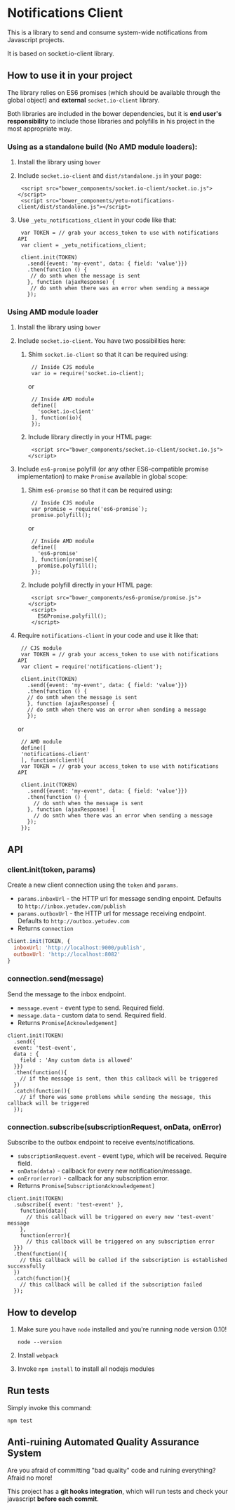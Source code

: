 # Notifications Client

This is a library to send and consume system-wide notifications from Javascript projects.

It is based on socket.io-client library.

## How to use it in your project

The library relies on ES6 promises (which should be available through the global object) and **external** `socket.io-client` library.

Both libraries are included in the bower dependencies, but it is **end user's responsibility** to include those libraries and polyfills in his project in the most appropriate way.

### Using as a standalone build (No AMD module loaders):

1. Install the library using `bower`
1. Include `socket.io-client` and `dist/standalone.js` in your page:

        
        <script src="bower_components/socket.io-client/socket.io.js"></script>
        <script src="bower_components/yetu-notifications-client/dist/standalone.js"></script>
     

1. Use `_yetu_notifications_client` in your code like that:


        var TOKEN = // grab your access_token to use with notifications API
        var client = _yetu_notifications_client;

        client.init(TOKEN)
          .send({event: 'my-event', data: { field: 'value'}})
          .then(function () {
           // do smth when the message is sent
          }, function (ajaxResponse) {
           // do smth when there was an error when sending a message
          });


### Using AMD module loader

1. Install the library using `bower`

1. Include `socket.io-client`. You have two possibilities here:

    1. Shim `socket.io-client` so that it can be required using:

            // Inside CJS module
            var io = require('socket.io-client);

        or

            // Inside AMD module
            define([
              'socket.io-client'
            ], function(io){
            });
    

    2. Include library directly in your HTML page:

            <script src="bower_components/socket.io-client/socket.io.js"></script>

    
1. Include `es6-promise` polyfill (or any other ES6-compatible promise implementation) to make `Promise` available in global scope:

    1. Shim `es6-promise` so that it can be required using:


            // Inside CJS module
            var promise = require('es6-promise`);
            promise.polyfill();

        or


            // Inside AMD module
            define([
              'es6-promise'
            ], function(promise){
              promise.polyfill();
            });
    
    1. Include polyfill directly in your HTML page:

    
            <script src="bower_components/es6-promise/promise.js"></script>
            <script>
              ES6Promise.polyfill();
            </script>


1. Require `notifications-client` in your code and use it like that:


        // CJS module
        var TOKEN = // grab your access_token to use with notifications API
        var client = require('notifications-client');

        client.init(TOKEN)
          .send({event: 'my-event', data: { field: 'value'}})
          .then(function () {
          // do smth when the message is sent
          }, function (ajaxResponse) {
          // do smth when there was an error when sending a message
          });

    or


        // AMD module
        define([
        'notifications-client'
        ], function(client){
        var TOKEN = // grab your access_token to use with notifications API

        client.init(TOKEN)
          .send({event: 'my-event', data: { field: 'value'}})
          .then(function () {
            // do smth when the message is sent
          }, function (ajaxResponse) {
            // do smth when there was an error when sending a message
          });
        });


## API

### client.init(token, params)

Create a new client connection using the `token` and `params`.

* `params.inboxUrl` - the HTTP url for message sending enpoint. Defaults to `http://inbox.yetudev.com/publish`
* `params.outboxUrl` - the HTTP url for message receiving endpoint. Defaults to `http://outbox.yetudev.com`
* Returns `connection`

```javascript
client.init(TOKEN, {
  inboxUrl: 'http://localhost:9000/publish',
  outboxUrl: 'http://localhost:8082'
}
```

### connection.send(message)

Send the message to the inbox endpoint.

* `message.event` - event type to send. Required field.
* `message.data` - custom data to send. Required field.
* Returns `Promise[Acknowledgement]`

```
client.init(TOKEN)
  .send({
  event: 'test-event',
  data : {
    field : 'Any custom data is allowed'
  }})
  .then(function(){
    // if the message is sent, then this callback will be triggered
  })
  .catch(function(){
    // if there was some problems while sending the message, this callback will be triggered
  });
```

### connection.subscribe(subscriptionRequest, onData, onError)

Subscribe to the outbox endpoint to receive events/notifications.

* `subscriptionRequest.event` - event type, which will be received. Require field.
* `onData(data)` - callback for every new notification/message.
* `onError(error)` - callback for any subscription error.
* Returns `Promise[SubscriptionAcknowledgement]`

```
client.init(TOKEN)
  .subscribe({ event: 'test-event' },
    function(data){
      // this callback will be triggered on every new 'test-event' message
    },
    function(error){
      // this callback will be triggered on any subscription error
  }})
  .then(function(){
    // this callback will be called if the subscription is established successfully
  })
  .catch(function(){
    // this callback will be called if the subscription failed
  });
```

## How to develop

1. Make sure you have `node` installed and you're running node version 0.10!

    ```
    node --version
    ```

1. Install `webpack`

1. Invoke `npm install` to install all nodejs modules


## Run tests

Simply invoke this command:

```
npm test
```

## Anti-ruining Automated Quality Assurance System

Are you afraid of committing "bad quality" code and ruining everything?
Afraid no more!

This project has a **git hooks integration**, which will run tests and check your javascript **before each commit**.
